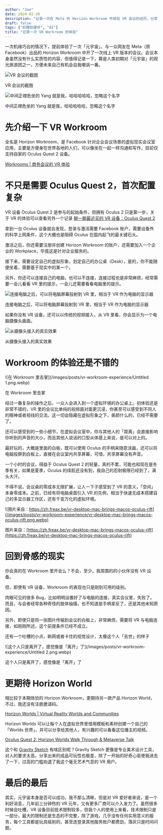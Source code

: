 ```yaml
---
author: "Joe"
date: 2024-02-20
description: "记录一次在 Meta 的 Horizon Workroom 中体验 VR 会议的经历，分享了配置过程、使用体验以及对未来 VR 应用的思考"
draft: false
tags: ["折腾软硬件", "AI"]
title: "记录一次 VR Workroom 的体验"
---
```


一次机缘巧合的情况下，提前体验了一次「元宇宙」，与一众网友在 Meta（原 Facebook）出品的 Horizon Workroom 中开了一次线上 VR 版本的会议。会议本身虽然没有什么实质性的内容，但值得记录一下，算是人类初期对「元宇宙」的观光旅游团之一，方便未来自己有机会自我嘲讽一番。

![VR 会议的截图](/images/posts/vr-workroom-experience/Untitled.webp)

VR 会议的截图

![中间正襟危坐的 Yang 就是我，哈哈哈哈哈，忽略这个名字](/images/posts/vr-workroom-experience/Untitled_1.webp)

中间正襟危坐的 Yang 就是我，哈哈哈哈哈，忽略这个名字 

# 先介绍一下 VR Workroom

全名是 Horizon Workroom，是 Facebook 针对企业会议场景的虚拟现实会议室应用，主要是方便身在世界各地的人们，可以像坐在一起一样沟通和写作，目前仅支持自家的 Oculus Quest 2 设备。

[Workrooms | 商务会议的 VR 体验](https://www.oculus.com/workrooms/?locale=zh_CN)

# 不只是需要 Oculus Quest 2，首次配置复杂

VR 设备 Oculus Quest 2 是参与的起始条件，但拥有 Oculus 2 只是第一步，关于 VR 的体验可以查看另外一个记录 [聊一聊最近买的 VR 设备：Oculus Quest 2](/posts/liao-yi-liao-zui-jin-mai-de-vr-she-bei-oculus-quest-2) 

拿到一台 Oculus 设备就会发现，登录与激活需要 Facebook 账户，需要设备外的科学上网条件，这个大概也是阻碍 Oculus 在国内起飞的最关键石头。

激活之后，你还需要注册并创建 Horizon Workroom 的账户，还需要加入一个企业的 Workplace，毕竟这是针对企业服务的。

接下来，需要设定自己的虚拟形象，划定自己的办公桌（Desk），是的，你不能随便坐着，需要基于现实中的某一个。

另外，你还可以连接自己的电脑，也可以不连接，连接过程也是非常麻烦，经常需要一会儿看看 VR 里的提示，一会儿还需要看看电脑里的提示。

![连接电脑之后，可以将电脑屏幕投射到 VR 里，相当于 VR 作为电脑的显示器](/images/posts/vr-workroom-experience/Untitled.png.webp)

连接电脑之后，可以将电脑屏幕投射到 VR 里，相当于 VR 作为电脑的显示器

如果你没有 VR 设备，还可以以传统的视频接入，从 VR 里看，你会显示为一个电脑摄像头画面。

![从摄像头接入的真实效果](/images/posts/vr-workroom-experience/218082891_1607636922760152_2726725756434828786_n.jpeg.webp)

从摄像头接入的真实效果

# Workroom 的体验还是不错的

![在 Workroom 里击掌](/images/posts/vr-workroom-experience/Untitled 1.png.webp)

在 Workroom 里击掌

经过一番复杂的操作之后，一众人会进入到一个虚拟环境的办公桌上。初体验还是非常不错的，VR 里的会议比单纯的视频面对面更沉浸，你甚至可以感受到不同人的眼神或者视线的交流。这一切会隐藏在虚拟形象之下，美颜什么的，已经不需要了。

还可以感受到的一些小细节，在虚拟会议室中，你与其他人的「距离」会直接影响你听到的声音的大小，而且其他人说话的口型从体感上来说，是可以对上的。

最好玩的，大概是里面的白板，既可以使用 Oculus 的手柄来随意涂画，还可以将电脑投屏到白板上，直接在会议室内共享屏幕，可惜，共享屏幕没有声音。

一个小时的会议，得益于 Oculus Quest 2 的轻量，真的不累，可能也和现在是冬季有关，如果是夏季，Oculus 的续航还没有到，我自己的忍耐极限已经到了，满头大汗。

不得不说，会议桌的零成本无限扩展，让人一下子感受到了 VR 的意义，「空间」本身零成本。之前，已经有将电脑桌面引入 VR 的先例，相当于快速无成本搭建自己的多显示器工作区，还有千变万化的虚拟环境。

![图片来自：https://zh.freax.be/vr-desktop-mac-brings-macos-oculus-rift](/images/posts/vr-workroom-experience/vr-desktop-mac-brings-macos-oculus-rift.png.webp)

图片来自：[https://zh.freax.be/vr-desktop-mac-brings-macos-oculus-rift](https://zh.freax.be/vr-desktop-mac-brings-macos-oculus-rift)

# 回到骨感的现实

你会真的在 Workroom 里开会么？不会，至少，我周围的的小伙伴没有 VR 设备。

但，即使有 VR 设备，Workroom 的表现也只是刚到可用的级别。

肉眼可见的很多 Bug，比如明明设置好了与电脑的连接，真实会议里，失败了。而且，与会者经常各种奇怪的肢体抽搐，也不知道是手柄拿反了，还是其他未知原因。

另外，即使只是将一张图片传输到会议的白板上，非常麻烦，需要将 VR 与电脑连接，如刚刚所述，这个前提条件已经不成立。

还有一个吐槽的小点，断网或者卡住的视觉设计，太像这个人「去世」的样子

![这个人只是离开了，感觉像是「离开」了](/images/posts/vr-workroom-experience/Untitled 2.png.webp)

这个人只是离开了，感觉像是「离开」了

# 更期待 Horizon World

相比较于本期体验的 Horizon Workroom，更期待另一款产品 Horizon World，不过，我还没有注册邀请码。

[Horizon Worlds | Virtual Reality Worlds and Communities](https://www.oculus.com/facebook-horizon/)

Horizon Worlds 可以让每个人在虚拟世界里借用模板和素材创建一个自己的「Worlds 世界」，并可以分享给其他人，有兴趣的可以看看这位播主的视频。

[Oculus Quest 2: Horizon Worlds Walk Through & Metaverse Talk](https://www.youtube.com/watch?v=QgukxplN2uQ)

这个和 [Gravity Sketch](https://www.gravitysketch.com) 有啥区别呢？Gravity Sketch 更像是专业美术设计工具，对人的要求太高，分享出来的成品可玩性也极差，除了一开始的好奇心驱使我进去了一下，过高的门槛劝退了我这个毫无艺术气息的 VR 用户。

# 最后的最后

其实，元宇宙本身是否可以成功，我不那么清晰，但是对 VR 爱好者来说，是一个利好消息，几年前三分钟热的 VR 元年，又有更多厂商可以介入发力了。虽然很多时候会吐槽，VR 设备目前技术限制较多，但我个人的使用上来看，技术限制只是一部分，最大的限制还是生态的不完整，除了游戏，几乎没有任何实用意义的服务，每个工具都是玩具级别的，甚至连登录其他服务账户都费劲，落灰只是时间问题。 
